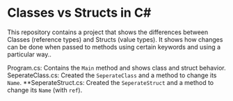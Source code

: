 # Classes vs Structs in C#

This repository contains a project that shows the differences between Classes (reference types) and Structs (value types). It shows how changes can be done when passed to methods using certain keywords and using a particular way..

Program.cs: Contains the `Main` method and shows class and struct behavior.
SeperateClass.cs: Created the `SeperateClass` and a method to change its `Name`.
**SeperateStruct.cs: Created the `SeperateStruct` and a method to change its `Name` (with `ref`).
